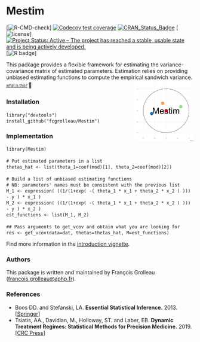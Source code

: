 # Mestim

<!-- badges: start -->

[![R-CMD-check](https://github.com/cosimameyer/overviewR/workflows/R-CMD-check/badge.svg)]
[![Codecov test
coverage](https://codecov.io/gh/cosimameyer/overviewR/branch/master/graph/badge.svg)](https://app.codecov.io/gh/cosimameyer/overviewR?branch=master)
[![CRAN_Status_Badge](https://www.r-pkg.org/badges/version/Mestim)](https://cran.r-project.org/package=Mestim)
[![license](https://img.shields.io/badge/license-MIT-blue)]
[![Project Status: Active – The project has reached a stable, usable state and is being actively developed.](https://www.repostatus.org/badges/latest/active.svg)](https://www.repostatus.org/#active)
[![R badge](https://img.shields.io/badge/Build%20with-♥%20and%20R-blue)]
<!-- badges: end -->

This package provides a flexible framework for estimating the variance-covariance matrix of estimated parameters.
Estimation relies on providing unbiased estimating functions to compute the empirical sandwich variance.
<sub><sup><a href="https://github.com/fcgrolleau/Mestim/blob/master/figures/spins.md">
<img src="figures/minimal.gif" align="right" alt="" width="160" />    what is this?</a> </sup></sub>
:monkey:

### Installation
```
library("devtools")
install_github("fcgrolleau/Mestim")
```

### Implementation
```
library(Mestim)

# Put estimated parameters in a list
thetas_hat <- list(theta_1=coef(mod)[1], theta_2=coef(mod)[2])

# Build a list of unbiased estimating functions
# NB: parameters' names must be consistent with the previous list
M_1 <- expression( ((1/(1+exp( -( theta_1 * x_1 + theta_2 * x_2 ) ))) - y ) * x_1 )
M_2 <- expression( ((1/(1+exp( -( theta_1 * x_1 + theta_2 * x_2 ) ))) - y ) * x_2 )
est_functions <- list(M_1, M_2)

## Pass arguments to get_vcov and obtain what you are looking for
res <- get_vcov(data=dat, thetas=thetas_hat, M=est_functions)
```
Find more information in the <a href="https://fcgrolleau.github.io/Mestim/vignette/vignette.html"> introduction vignette</a>.

### Authors
This package is written and maintained by François Grolleau (francois.grolleau@aphp.fr).

### References
- Boos DD. and Stefanski, LA.
<b>Essential Statistical Inference.</b> 2013. [<a href="https://doi.org/10.1007/978-1-4614-4818-1">Springer</a>]
- Tsiatis, AA., Davidian, M., Holloway, ST. and Laber, EB.
<b>Dynamic Treatment Regimes: Statistical Methods for Precision Medicine.</b> 2019. [<a href="https://doi.org/10.1201/9780429192692">CRC Press</a>]
